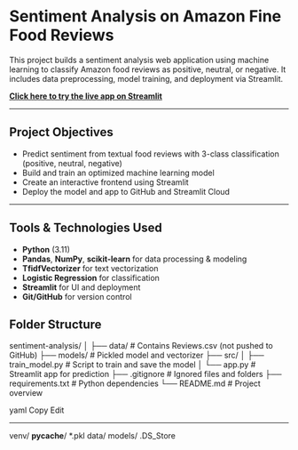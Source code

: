 # Sentiment Analysis on Amazon Fine Food Reviews

This project builds a sentiment analysis web application using machine learning to classify Amazon food reviews as positive, neutral, or negative. It includes data preprocessing, model training, and deployment via Streamlit.

**[Click here to try the live app on Streamlit](https://sentiment-analysis-wev6fvvvxzqovu7pk7doz3.streamlit.app/)**

---

## Project Objectives

- Predict sentiment from textual food reviews with 3-class classification (positive, neutral, negative)
- Build and train an optimized machine learning model
- Create an interactive frontend using Streamlit
- Deploy the model and app to GitHub and Streamlit Cloud

---

##  Tools & Technologies Used

- **Python** (3.11)
- **Pandas**, **NumPy**, **scikit-learn** for data processing & modeling
- **TfidfVectorizer** for text vectorization
- **Logistic Regression** for classification
- **Streamlit** for UI and deployment
- **Git/GitHub** for version control

##  Folder Structure

sentiment-analysis/
│
├── data/ # Contains Reviews.csv (not pushed to GitHub)
├── models/ # Pickled model and vectorizer
├── src/
│ ├── train_model.py # Script to train and save the model
│ └── app.py # Streamlit app for prediction
├── .gitignore # Ignored files and folders
├── requirements.txt # Python dependencies
└── README.md # Project overview

yaml
Copy
Edit

---
venv/
__pycache__/
*.pkl
data/
models/
.DS_Store
